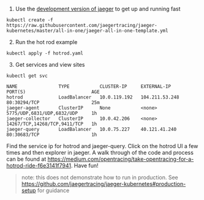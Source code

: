 1. Use the [development version of jaeger](https://github.com/jaegertracing/jaeger-kubernetes#production-setup) to get up and running fast

```
kubectl create -f https://raw.githubusercontent.com/jaegertracing/jaeger-kubernetes/master/all-in-one/jaeger-all-in-one-template.yml
```

2. Run the hot rod example

```
kubectl apply -f hotrod.yaml
```

3. Get services and view sites

```
kubectl get svc

NAME               TYPE           CLUSTER-IP     EXTERNAL-IP      PORT(S)                        AGE
hotrod             LoadBalancer   10.0.119.192   104.211.53.248   80:30294/TCP                   25m
jaeger-agent       ClusterIP      None           <none>           5775/UDP,6831/UDP,6832/UDP     1h
jaeger-collector   ClusterIP      10.0.42.206    <none>           14267/TCP,14268/TCP,9411/TCP   1h
jaeger-query       LoadBalancer   10.0.75.227    40.121.41.240    80:30683/TCP                   1h
```

Find the service ip for hotrod and jaeger-query.  Click on the hotrod UI a few times and then explorer in jaeger.  A walk through of the code and process can be found at https://medium.com/opentracing/take-opentracing-for-a-hotrod-ride-f6e3141f7941.  Have fun!

> note: this does not demonstrate how to run in production.  See https://github.com/jaegertracing/jaeger-kubernetes#production-setup for guidance